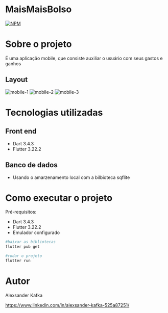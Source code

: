 # MaisMaisBolso
[![NPM](https://img.shields.io/npm/l/react)](https://github.com/alexsanderkafka/MaisMaisBolso/blob/main/LICENSE) 

# Sobre o projeto
É uma aplicação mobile, que consiste auxiliar o usuário com seus gastos e ganhos

## Layout
![mobile-1](https://github.com/alexsanderkafka/MaisMaisBolso/blob/main/assets/screen/Screenshot_20250309_104501.png) ![mobile-2](https://github.com/alexsanderkafka/MaisMaisBolso/blob/main/assets/screen/Screenshot_20250309_104516.png) ![mobile-3](https://github.com/alexsanderkafka/MaisMaisBolso/blob/main/assets/screen/Screenshot_20250309_104536.png)


# Tecnologias utilizadas

## Front end
- Dart 3.4.3
- Flutter 3.22.2

## Banco de dados
- Usando o amarzenamento local com a  bilbioteca sqflite

# Como executar o projeto
Pré-requisitos: 
- Dart 3.4.3
- Flutter 3.22.2
- Emulador configurado

```bash
#baixar as bibliotecas
flutter pub get

#rodar o projeto
flutter run
```

# Autor

Alexsander Kafka

https://www.linkedin.com/in/alexsander-kafka-525a87251/
